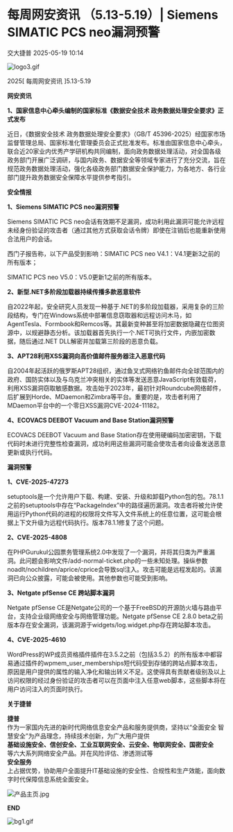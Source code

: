 #  每周网安资讯 （5.13-5.19）| Siemens SIMATIC PCS neo漏洞预警   
 交大捷普   2025-05-19 10:14  
  
![logo3.gif](https://mmbiz.qpic.cn/mmbiz_gif/nBiaXozVxJVHSgFwReL7sNIPibCLsYXBCGOgtQxIicTT80J5Zl40tsV6CicjLVXQIcByIj5fiaSpOMFjfM7YjA5dNiaA/640?from=appmsg "")  
  
2025[ 每周网安资讯 ]5.13-5.19  
  
  
**网安资讯**  
  
  
**1、国家信息中心牵头编制的国家标准《数据安全技术 政务数据处理安全要求》正式发布**  
  
  
近日，《数据安全技术 政务数据处理安全要求》（GB/T 45396-2025）经国家市场监督管理总局、国家标准化管理委员会正式批准发布。标准由国家信息中心牵头，联合近20家业内优秀产学研机构共同编制，面向政务数据处理活动，对全国各级政务部门开展广泛调研，与国内政务、数据安全等领域专家进行了充分交流，旨在规范政务数据处理活动，强化各级政务部门数据安全保护能力，为各地方、各行业部门提升政务数据安全保障水平提供参考指引。  
  
  
**安全情报**  
  
  
**1、Siemens SIMATIC PCS neo漏洞预警**  
  
  
Siemens SIMATIC PCS neo会话有效期不足漏洞，成功利用此漏洞可能允许远程未经身份验证的攻击者（通过其他方式获取会话令牌）即使在注销后也能重新使用合法用户的会话。  
  
西门子报告称，以下产品受到影响：SIMATIC PCS neo V4.1：V4.1更新3之前的所有版本；  
  
SIMATIC PCS neo V5.0：V5.0更新1之前的所有版本。  
  
  
  
**2、新型.NET多阶段加载器持续传播多款恶意软件**  
  
  
自2022年起，安全研究人员发现一种基于.NET的多阶段加载器，采用复杂的三阶段结构，专门在Windows系统中部署信息窃取器和远程访问木马，如AgentTesla、Formbook和Remcos等。其最新变种甚至将加密数据隐藏在位图资源中，以规避静态分析。该加载器首先执行一个.NET可执行文件，内嵌加密数据，随后通过.NET DLL解密并加载第三阶段的恶意负载。  
  
  
  
**3、APT28利用XSS漏洞向高价值邮件服务器注入恶意代码**  
  
  
自2004年起活跃的俄罗斯APT28组织，通过鱼叉式网络钓鱼邮件向全球范围内的政府、国防实体以及与乌克兰冲突相关的实体等发送恶意JavaScript有效载荷，利用XSS漏洞窃取敏感数据。攻击始于2023年，最初针对Roundcube网络邮件，后扩展到Horde、MDaemon和Zimbra等平台。重要的是，攻击者利用了MDaemon平台中的一个零日XSS漏洞CVE-2024-11182。  
  
  
  
**4、ECOVACS DEEBOT Vacuum and Base Station漏洞预警**  
  
  
ECOVACS DEEBOT Vacuum and Base Station存在使用硬编码加密密钥，下载代码时未进行完整性检查漏洞，成功利用这些漏洞可能会使攻击者向设备发送恶意更新或执行代码。  
  
  
**漏洞预警**  
  
  
**1、CVE-2025-47273**  
  
  
setuptools是一个允许用户下载、构建、安装、升级和卸载Python包的包。78.1.1之前的setuptools中存在“PackageIndex”中的路径遍历漏洞。攻击者将被允许使用运行Python代码的进程的权限将文件写入文件系统上的任意位置，这可能会根据上下文升级为远程代码执行。版本78.1.1修复了这个问题。  
  
  
  
**2、CVE-2025-4808**  
  
  
在PHPGurukul公园票务管理系统2.0中发现了一个漏洞，并将其归类为严重漏洞。此问题会影响文件/add-normal-ticket.php的一些未知处理。操纵参数noadlt/nochildren/aprice/cprice会导致sql注入。攻击可能是远程发起的。该漏洞已向公众披露，可能会被使用。其他参数也可能受到影响。  
  
  
  
**3、Netgate pfSense CE 跨站脚本漏洞**  
  
  
Netgate pfSense CE是Netgate公司的一个基于FreeBSD的开源防火墙与路由平台，支持企业级网络安全与网络管理功能。Netgate pfSense CE 2.8.0 beta之前版本存在安全漏洞，该漏洞源于widgets/log.widget.php存在跨站脚本攻击。  
  
  
  
**4、CVE-2025-4610**  
  
  
WordPress的WP成员资格插件插件在3.5.2之前（包括3.5.2）的所有版本中都容易通过插件的wpmem_user_memberships短代码受到存储的跨站点脚本攻击，原因是用户提供的属性的输入净化和输出转义不足。这使得具有贡献者级别及以上访问权限的经过身份验证的攻击者可以在页面中注入任意web脚本，这些脚本将在用户访问注入的页面时执行。  
  
  
  
**关于捷普**  
  
  
**捷普**  
作为一家国内先进的新时代网络信息安全产品和服务提供商，坚持以“全面安全 智慧安全”为产品理念，持续技术创新，为广大用户提供  
**基础设施安全、信创安全、工业互联网安全、云安全、物联网安全、国密安全**  
等六大系列网络安全产品。并在风险评估、渗透测试等  
**安全服务**  
上占据优势，协助用户全面提升IT基础设施的安全性、合规性和生产效能，面向数字时代保障信息系统全面安全。  
  
  
![产品主页.jpg](https://mmbiz.qpic.cn/mmbiz_jpg/nBiaXozVxJVHSgFwReL7sNIPibCLsYXBCGWXn0tb8335MMj6DAVyBtg3JEVBoXsrcib7k9icWfyicUJnsLFjNBxWpTA/640?from=appmsg "")  
  
  
  
  
**END**  
  
  
![bg1.gif](https://mmbiz.qpic.cn/mmbiz_gif/nBiaXozVxJVHSgFwReL7sNIPibCLsYXBCGIJiblSDyDtaYkIk7ibsfKNY4iaAtXFM0gTqlZFaXBiaZDcuvxib1aMOqRhg/640?from=appmsg "")  
  
  
  
  
  
  
